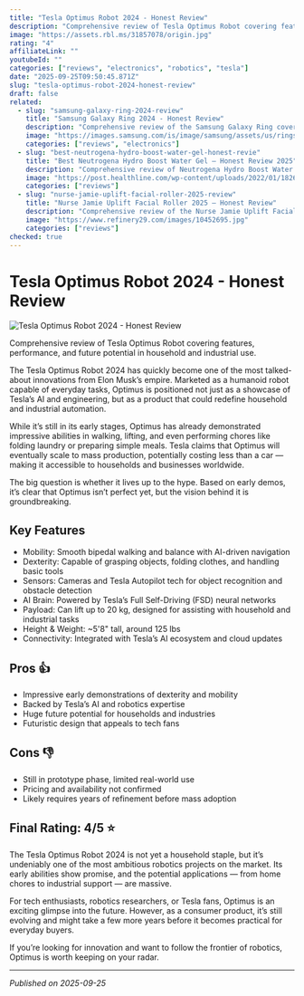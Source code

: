 ```yaml
---
title: "Tesla Optimus Robot 2024 - Honest Review"
description: "Comprehensive review of Tesla Optimus Robot covering features, performance, and future potential in household and industrial use."
image: "https://assets.rbl.ms/31857078/origin.jpg"
rating: "4"
affiliateLink: ""
youtubeId: ""
categories: ["reviews", "electronics", "robotics", "tesla"]
date: "2025-09-25T09:50:45.871Z"
slug: "tesla-optimus-robot-2024-honest-review"
draft: false
related:
  - slug: "samsung-galaxy-ring-2024-review"
    title: "Samsung Galaxy Ring 2024 - Honest Review"
    description: "Comprehensive review of the Samsung Galaxy Ring covering design, features, performance, and whether it’s worth the hype in 2024."
    image: "https://images.samsung.com/is/image/samsung/assets/us/rings/galaxy-ring/images/RingMLP-Hero-KV-Static-Product-M-720x430.jpg"
    categories: ["reviews", "electronics"]
  - slug: "best-neutrogena-hydro-boost-water-gel-honest-revie"
    title: "Best Neutrogena Hydro Boost Water Gel – Honest Review 2025"
    description: "Comprehensive review of Neutrogena Hydro Boost Water Gel covering features, performance, and value proposition for hydration, texture, and skin comfort.."
    image: "https://post.healthline.com/wp-content/uploads/2022/01/1826371-Neutrogena-Hydro-Boost-Water-Gel-Review-1296x728-Header-c0dcdf.jpg"
    categories: ["reviews"]
  - slug: "nurse-jamie-uplift-facial-roller-2025-review"
    title: "Nurse Jamie Uplift Facial Roller 2025 – Honest Review"
    description: "Comprehensive review of the Nurse Jamie Uplift Facial Roller covering features, performance, and value proposition."
    image: "https://www.refinery29.com/images/10452695.jpg"
    categories: ["reviews"]
checked: true
---
```


# Tesla Optimus Robot 2024 - Honest Review

![Tesla Optimus Robot 2024 - Honest Review](https://assets.rbl.ms/31857078/origin.jpg)

 Comprehensive review of Tesla Optimus Robot covering features, performance, and future potential in household and industrial use.

The Tesla Optimus Robot 2024 has quickly become one of the most talked-about innovations from Elon Musk’s empire. Marketed as a humanoid robot capable of everyday tasks, Optimus is positioned not just as a showcase of Tesla’s AI and engineering, but as a product that could redefine household and industrial automation.

While it’s still in its early stages, Optimus has already demonstrated impressive abilities in walking, lifting, and even performing chores like folding laundry or preparing simple meals. Tesla claims that Optimus will eventually scale to mass production, potentially costing less than a car — making it accessible to households and businesses worldwide.

The big question is whether it lives up to the hype. Based on early demos, it’s clear that Optimus isn’t perfect yet, but the vision behind it is groundbreaking.


## Key Features

- Mobility: Smooth bipedal walking and balance with AI-driven navigation
- Dexterity: Capable of grasping objects, folding clothes, and handling basic tools
- Sensors: Cameras and Tesla Autopilot tech for object recognition and obstacle detection
- AI Brain: Powered by Tesla’s Full Self-Driving (FSD) neural networks
- Payload: Can lift up to 20 kg, designed for assisting with household and industrial tasks
- Height & Weight: ~5'8" tall, around 125 lbs
- Connectivity: Integrated with Tesla’s AI ecosystem and cloud updates



## Pros 👍

- Impressive early demonstrations of dexterity and mobility
- Backed by Tesla’s AI and robotics expertise
- Huge future potential for households and industries
- Futuristic design that appeals to tech fans



## Cons 👎

- Still in prototype phase, limited real-world use
- Pricing and availability not confirmed
- Likely requires years of refinement before mass adoption


## Final Rating: 4/5 ⭐

The Tesla Optimus Robot 2024 is not yet a household staple, but it’s undeniably one of the most ambitious robotics projects on the market. Its early abilities show promise, and the potential applications — from home chores to industrial support — are massive.

For tech enthusiasts, robotics researchers, or Tesla fans, Optimus is an exciting glimpse into the future. However, as a consumer product, it’s still evolving and might take a few more years before it becomes practical for everyday buyers.

If you’re looking for innovation and want to follow the frontier of robotics, Optimus is worth keeping on your radar.



---

*Published on 2025-09-25*